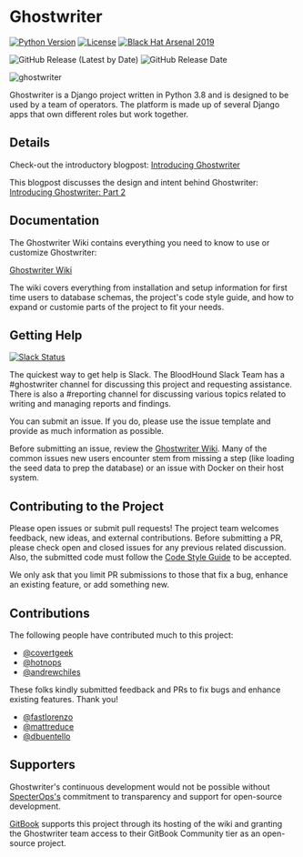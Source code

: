 # Ghostwriter

[![Python Version](https://img.shields.io/badge/Python-3.8-brightgreen.svg)](.) [![License](https://img.shields.io/badge/License-BSD3-darkred.svg)](.) [![Black Hat Arsenal 2019](https://img.shields.io/badge/2019-Black%20Hat%20Arsenal-lightgrey.svg)](https://www.blackhat.com/us-19/arsenal/schedule/index.html#ghostwriter-15475)

![GitHub Release (Latest by Date)](https://img.shields.io/github/v/release/GhostManager/Ghostwriter)
![GitHub Release Date](https://img.shields.io/github/release-date/ghostmanager/ghostwriter)

![ghostwriter](DOCS/images/logo.png)

Ghostwriter is a Django project written in Python 3.8 and is designed to be used by a team of operators. The platform is made up of several Django apps that own different roles but work together.

## Details

Check-out the introductory blogpost: [Introducing Ghostwriter](https://posts.specterops.io/introducing-ghostwriter-part-1-61e7bd014aff)

This blogpost discusses the design and intent behind Ghostwriter: [Introducing Ghostwriter: Part 2](https://posts.specterops.io/introducing-ghostwriter-part-2-f2d8368a1ed6)

## Documentation

The Ghostwriter Wiki contains everything you need to know to use or customize Ghostwriter:

[Ghostwriter Wiki](https://docs.specterops.io/ghostwriter/)

The wiki covers everything from installation and setup information for first time users to database schemas, the project's code style guide, and how to expand or customie parts of the project to fit your needs.

## Getting Help

[![Slack Status](https://img.shields.io/badge/Slack-%23ghostwriter-blueviolet)](https://bloodhoundgang.herokuapp.com)

The quickest way to get help is Slack. The BloodHound Slack Team has a #ghostwriter channel for discussing this project and requesting assistance. There is also a #reporting channel for discussing various topics related to writing and managing reports and findings.

You can submit an issue. If you do, please use the issue template and provide as much information as possible.

Before submitting an issue, review the [Ghostwriter Wiki](https://docs.specterops.io/ghostwriter/). Many of the common issues new users encounter stem from missing a step (like loading the seed data to prep the database) or an issue with Docker on their host system.

## Contributing to the Project

Please open issues or submit pull requests! The project team welcomes feedback, new ideas, and external contributions. Before submitting a PR, please check open and closed issues for any previous related discussion. Also, the submitted code must follow the [Code Style Guide](https://docs.specterops.io/ghostwriter/coding-style-guide/style-guide) to be accepted.

We only ask that you limit PR submissions to those that fix a bug, enhance an existing feature, or add something new.

## Contributions

The following people have contributed much to this project:

* [@covertgeek](https://github.com/covertgeek)
* [@hotnops](https://github.com/hotnops)
* [@andrewchiles](https://github.com/andrewchiles)

These folks kindly submitted feedback and PRs to fix bugs and enhance existing features. Thank you!

* [@fastlorenzo](https://github.com/fastlorenzo)
* [@mattreduce](https://github.com/mattreduce)
* [@dbuentello](https://github.com/dbuentello)

## Supporters

Ghostwriter's continuous development would not be possible without [SpecterOps's](https://www.specterops.io/) commitment to transparency and support for open-source development.

[GitBook](https://www.gitbook.com/) supports this project through its hosting of the wiki and granting the Ghostwriter team access to their GitBook Community tier as an open-source project.
